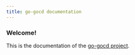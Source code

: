 ```yaml
---
title: go-gocd documentation
---
```


### Welcome!

This is the documentation of the [go-gocd project](https://github.com/VEVO/go-gocd).
